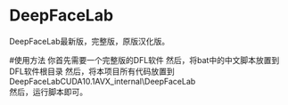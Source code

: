 # DeepFaceLab
DeepFaceLab最新版，完整版，原版汉化版。

#使用方法
你首先需要一个完整版的DFL软件
然后，将bat中的中文脚本放置到DFL软件根目录
然后，将本项目所有代码放置到DeepFaceLabCUDA10.1AVX\_internal\DeepFaceLab\
然后，运行脚本即可。
